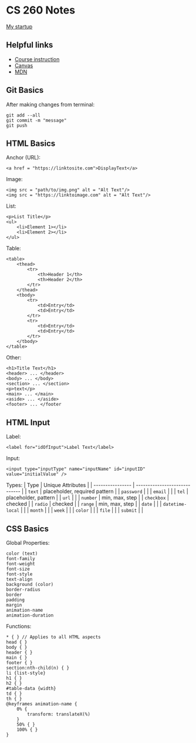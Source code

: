 # CS 260 Notes

[My startup](https://simon.cs260.click)

## Helpful links

- [Course instruction](https://github.com/webprogramming260)
- [Canvas](https://byu.instructure.com)
- [MDN](https://developer.mozilla.org)

## Git Basics

After making changes from terminal:
```
git add --all
git commit -m "message"
git push
```

## HTML Basics

Anchor (URL):
```
<a href = "https://linktosite.com">DisplayText</a>
```
Image:
```
<img src = "path/to/img.png" alt = "Alt Text"/>
<img src = "https://linktoimage.com" alt = "Alt Text"/>
```
List:
```
<p>List Title</p>
<ul>
    <li>Element 1></li>
    <li>Element 2></li>
</ul>
```
Table:
```
<table>
    <thead>
        <tr>
            <th>Header 1</th>
            <th>Header 2</th>
        </tr>
    </thead>
    <tbody>
        <tr>
            <td>Entry</td>
            <td>Entry</td>
        </tr>
        <tr>
            <td>Entry</td>
            <td>Entry</td>
        </tr>
    </tbody>
</table>
```
Other:
```
<h1>Title Text</h1>
<header> ... </header>
<body> ... </body>
<section> ... </section>
<p>text</p>
<main> ... </main>
<aside> ... </aside>
<footer> ... </footer
```

## HTML Input

Label:
```
<label for="idOfInput">Label Text</label>
```
Input:
```
<input type="inputType" name="inputName" id="inputID" value="initialValue" />
```
Types:
| Type             | Unique Attributes             |
| ---------------- | ----------------------------- |
| `text`           | placeholder, required pattern |
| `password`       |                               |
| `email`          |                               |
| `tel`            | placeholder, pattern          |
| `url`            |                               |
| `number`         | min, max, step                |
| `checkbox`       | checked                       |
| `radio`          | checked                       |
| `range`          | min, max, step                |
| `date`           |                               |
| `datetime-local` |                               |
| `month`          |                               |
| `week`           |                               |
| `color`          |                               |
| `file`           |                               |
| `submit`         |                               |

## CSS Basics

Global Properties:
```
color (text)
font-family
font-weight
font-size
font-style
text-align
background (color)
border-radius
border
padding
margin
animation-name
animation-duration
```

Functions:
```
* { } // Applies to all HTML aspects
head { }
body { }
header { }
main { }
footer { }
section:nth-child(n) { }
li {list-style}
h1 { }
h2 { }
#table-data {width}
td { }
th { }
@keyframes animation-name {
    0% {
        transform: translateX(%)
    }
    50% { }
    100% { }
}
```
